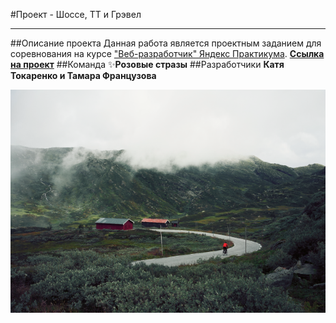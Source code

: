 #Проект - Шоссе, ТТ и Грэвел
____
##Описание проекта
Данная работа является проектным заданием для соревнования на курсе ["Веб-разработчик" Яндекс Практикума](https://practicum.yandex.ru/). 
**[Ссылка на проект](https://frenchtomatofrommoscow.github.io/sprint-3-competitions/)**
##Команда 
:sparkles:**Розовые стразы**
##Разработчики
**Катя Токаренко и Тамара Французова**

<img class="ride__image" src="images/ride__image.png" alt="Очаровательный лес">